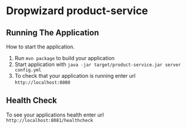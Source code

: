 # Dropwizard product-service

## Running The Application

How to start the application.

1. Run `mvn package` to build your application
1. Start application with `java -jar target/product-service.jar server config.yml`
1. To check that your application is running enter url `http://localhost:8080`

## Health Check

To see your applications health enter url `http://localhost:8081/healthcheck`
